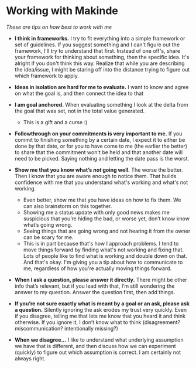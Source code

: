 # Working with Makinde

_These are tips on how best to work with me_

- **I think in frameworks.** I try to fit everything into a simple framework or set of guidelines. If you suggest something and I can't figure out the framework, I'll try to understand that first. Instead of one off's, share your framework for thinking about something, then the specific idea. It's alright if you don't think this way. Realize that while you are describing the idea/issue, I might be staring off into the distance trying to figure out which framework to apply.

- **Ideas in isolation are hard for me to evaluate.** I want to know and agree on what the goal is, and then connect the idea to that

- **I am goal anchored.** When evaluating something I look at the delta from the goal that was set, not in the total value generated.
    - This is a gift and a curse :)

- **Followthrough on your commitments is very important to me.** If you commit to finishing something by a certain date, I expect it to either be done by that date, or for you to have come to me (the earlier the better) to share that the commitment won't be held and that another date will need to be picked. Saying nothing and letting the date pass is the worst.

- **Show me that you know what’s *not* going well.** The worse the better. Then I know that you are aware enough to notice them. That builds confidence with me that you understand what's working and what's not working.
    - Even better, show me that you have ideas on how to fix them. We can also brainstorm on this together.
    - Showing me a status update with only good news makes me suspicious that you’re hiding the bad, or worse yet, don’t know know what’s going wrong.
    - Seeing things that are going wrong and not hearing it from the owner can be scary for me.
    - This is in part because that's how I approach problems. I tend to move things forward by finding what's not working and fixing that. Lots of people like to find what is working and double down on that. And that's okay. I'm giving you a tip about how to communicate to me, regardless of how you're actually moving things forward.

- **When I ask a question, please answer it directly.** There might be other info that’s relevant, but if you lead with that, I’m still wondering the answer to my question. Answer the question first, then add things.

- **If you’re not sure exactly what is meant by a goal or an ask, please ask a question.** Silently ignoring the ask erodes my trust very quickly. Even if you disagree, telling me that lets me know that you heard it and think otherwise. If you ignore it, I don’t know what to think (disagreement? miscommunication? intentionally missing?)

- **When we disagree...** I like to understand what underlying assumption we have that is different, and then discuss how we can experiment (quickly) to figure out which assumption is correct. I am certainly not always right.

